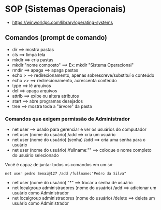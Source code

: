 # SOP (Sistemas Operacionais)
* https://winworldpc.com/library/operating-systems

## Comandos (prompt de comando)
* dir ==> mostra pastas
* cls ==> limpa tela
* mkdir ==> cria pastas
* mkdir "nome composto" ==> Ex: mkdir "Sistema Operacional"
* rmdir ==> apaga ==> apaga pastas
* echo > ==> redirecionamento, apenas sobrescreve/substituí o conteúdo
* echo >> ==> redirecionamento, acrescenta conteúdo
* type ==> lê arquivos
* del ==> apaga arquivos
* attrib ==> exibe ou altera atributos
* start ==> abre programas desejados
* tree ==> mostra toda a "árvore" da pasta

### Comandos que exigem permissão de Administrador
* net user ==> usado para gerenciar e ver os usuários do computador
* net user (nome do usuário) /add ==> cria um usuário
* net user (nome do usuário) (senha) /add ==> cria uma senha para o usuário
* net user (nome do usuário) /fullname:"" ==> coloque o nome completo do usuário selecionado

Você é capaz de juntar todos os comandos em um só:
    
    net user pedro Senai@127 /add /fullname:"Pedro da Silva"

* net user (nome do usuário) "*" ==> trocar a senha de usuário
* net localgroup administradores (nome do usuário) /add ==> adicionar um usuário como Administrador
* net localgroup administradores (nome do usuário) /delete ==> deleta um usuário como Administrador